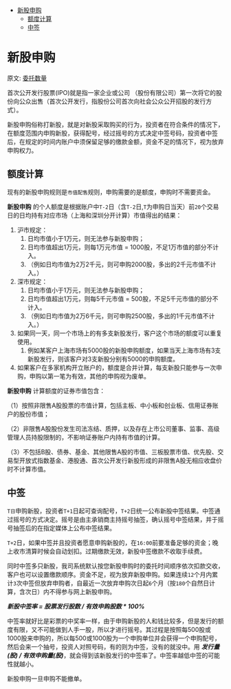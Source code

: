 - [新股申购](#新股申购)
  - [额度计算](#额度计算)
  - [中签](#中签)

# 新股申购

原文: [委托数量](https://edu.gtja.com/app/common/news-detail.html?id=1326&navFa=6&navCh=投资课堂&categoryId=202)

首次公开发行股票(IPO)就是指一家企业或公司 （股份有限公司）第一次将它的股份向公众出售（首次公开发行，指股份公司首次向社会公众公开招股的发行方式）。

新股申购俗称打新股，就是对新股采取购买的行为，投资者在符合条件的情况下，在额度范围内申购新股，获得配号，经过摇号的方式决定中签号码，投资者中签后，在规定的时间内账户中须保留足够的缴款金额，资金不足的情况下，视为放弃申购权力。

## 额度计算

现有的新股申购规则是`市值配售`规则，申购需要的是额度，申购时不需要资金。

**新股申购** 的个人额度是根据账户中`T-2`日（含`T-2`日,`T`为申购日当天）前`20`个交易日的日均持有对应市场（上海和深圳分开计算）市值得出的结果：

1. 沪市规定：
   1. 日均市值小于1万元，则无法参与新股申购；
   2. 日均市值超出1万元，则每1万元市值 = 1000股，不足1万市值的部分不计入。
   3. （例如日均市值为2万2千元，则可申购2000股，多出的2千元市值不计入。）
2. 深市规定：
   1. 日均市值小于1万元，则无法参与新股申购；
   2. 日均市值超出1万元，则每5千元市值 = 500股，不足5千元市值的部分不计入。
   3. （例如日均市值为2万6千元，则可申购2500股，多出的1千元市值不计入。）
3. 如果同一天，同一个市场上的有多支新股发行，客户这个市场的额度可以重复使用。
   1. 例如某客户上海市场有5000股的新股申购额度，如果当天上海市场有3支新股发行，则该客户对3支新股分别有5000的申购额度。
4. 如果客户在多家机构开立账户的，额度是合并计算，每支新股只能参与一次申购，申购以第一笔为有效，其他的申购视为废单。

**新股申购** 计算额度的证券市值包含：

（1）按照非限售A股股票的市值计算，包括主板、中小板和创业板、信用证券账户的股份市值；

（2）非限售A股股份发生司法冻结、质押，以及存在上市公司董事、监事、高级管理人员持股限制的，不影响证券账户内持有市值的计算。

（3）不包括B股、债券、基金、其他限售A股的市值、三板股票市值、优先股、交易型开放式指数基金、港股通、首次公开发行新股形成的非限售A股无相应收盘价时不计算市值。

## 中签

`T日`申购新股，投资者`T+1`日起可查询配号，`T+2`日统一公布新股中签结果。中签通过摇号的方式决定。摇号是由主承销商主持摇号抽签，确认摇号中签结果，并于摇号抽签后的在指定媒体上公布中签结果。

`T+2`日，如果中签并且投资者愿意申购新股的，在`16:00`前要准备足够的资金；晚上收市清算时候会自动划扣。过期缴款无效，新股中签缴款不收取手续费。

同时中签多只新股，我司系统默认按您新股申购时的委托时间顺序依次扣款交收，客户也可以设置缴款顺序。资金不足，视为放弃新股申购。如果连续`12`个月内累计`3`次中签但放弃申购者，自最近一次放弃申购次日起`6`个月（按`180`个自然日计算，含次日）内不得参与网上新股申购。

***新股中签率 = 股票发行股数 / 有效申购股数 * 100%***

中签率就好比是彩票的中奖率一样，由于申购新股的人和钱比较多，但是发行的额度有限，又不可能做到人手一股，所以才进行摇号。其过程是按照每500股或1000股来申购的，所以每500或1000股为一个申购单位并会获得一个申购配号，然后会来一个抽号，投资人对照号码，有的则为中签，没有的就没中。用 ***发行量(股) / 有效申购量(股)***，就会得到该新股发行的中签率了。中签率越低中签的可能性就越小。

新股申购一旦申购不能撤单。
